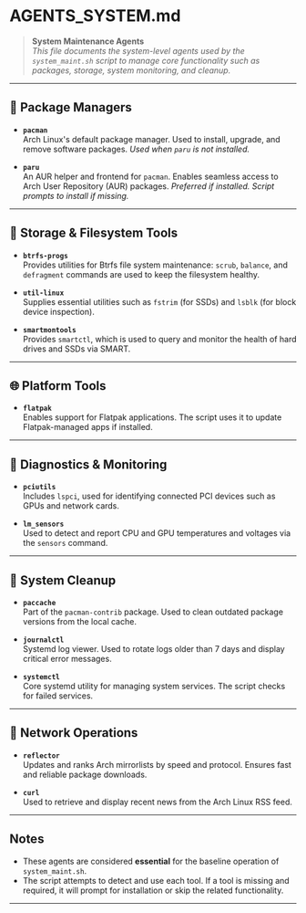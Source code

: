 # AGENTS_SYSTEM.md

> **System Maintenance Agents**  
> _This file documents the system-level agents used by the `system_maint.sh`
script to manage core functionality such as packages, storage, system
monitoring, and cleanup._

---

## 🔧 Package Managers

- **`pacman`**  
  Arch Linux's default package manager. Used to install, upgrade, and remove
  software packages.
  _Used when `paru` is not installed._

- **`paru`**  
  An AUR helper and frontend for `pacman`. Enables seamless access to Arch User
  Repository (AUR) packages.
  _Preferred if installed. Script prompts to install if missing._

---

## 💽 Storage & Filesystem Tools

- **`btrfs-progs`**  
  Provides utilities for Btrfs file system maintenance:
  `scrub`, `balance`, and `defragment` commands are used to keep the filesystem
  healthy.

- **`util-linux`**  
  Supplies essential utilities such as `fstrim` (for SSDs) and `lsblk`
  (for block device inspection).

- **`smartmontools`**  
  Provides `smartctl`, which is used to query and monitor the health of hard
  drives and SSDs via SMART.

---

## 🌐 Platform Tools

- **`flatpak`**  
  Enables support for Flatpak applications. The script uses it to update
  Flatpak-managed apps if installed.

---

## 🧪 Diagnostics & Monitoring

- **`pciutils`**  
  Includes `lspci`, used for identifying connected PCI devices such as GPUs and
  network cards.

- **`lm_sensors`**  
  Used to detect and report CPU and GPU temperatures and voltages via the
  `sensors` command.

---

## 🧹 System Cleanup

- **`paccache`**  
  Part of the `pacman-contrib` package. Used to clean outdated package versions
  from the local cache.

- **`journalctl`**  
  Systemd log viewer. Used to rotate logs older than 7 days and display
  critical error messages.

- **`systemctl`**  
  Core systemd utility for managing system services. The script checks for
  failed services.

---

## 📡 Network Operations

- **`reflector`**  
  Updates and ranks Arch mirrorlists by speed and protocol. Ensures fast and
  reliable package downloads.

- **`curl`**  
  Used to retrieve and display recent news from the Arch Linux RSS feed.

---

## Notes

- These agents are considered **essential** for the baseline operation of
  `system_maint.sh`.
- The script attempts to detect and use each tool. If a tool is missing and
  required, it will prompt for installation or skip the related functionality.

---
